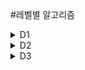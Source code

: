 #레벨별 알고리즘
<details markdown="1">
<summary>D1</summary>

* [거꾸로 출력해 보아요](https://github.com/gospel306/Algorithm/blob/master/SWExpertAcademy/D1/(1545)%20%EA%B1%B0%EA%BE%B8%EB%A1%9C%20%EC%B6%9C%EB%A0%A5%ED%95%B4%20%EB%B3%B4%EC%95%84%EC%9A%94.java)
* [간단한 N의 약수](https://github.com/gospel306/Algorithm/blob/master/SWExpertAcademy/D1/(1933)%20%EA%B0%84%EB%8B%A8%ED%95%9C%20N%20%EC%9D%98%20%EC%95%BD%EC%88%98.java)
* [1대1 가위바위보](https://github.com/gospel306/Algorithm/blob/master/SWExpertAcademy/D1/(1936)%201%EB%8C%801%20%EA%B0%80%EC%9C%84%EB%B0%94%EC%9C%84%EB%B3%B4.java)
* [아주 간단한 계산기](https://github.com/gospel306/Algorithm/blob/master/SWExpertAcademy/D1/(1938)%20%EC%95%84%EC%A3%BC%20%EA%B0%84%EB%8B%A8%ED%95%9C%20%EA%B3%84%EC%82%B0%EA%B8%B0.java)
* [더블더블](https://github.com/gospel306/Algorithm/blob/master/SWExpertAcademy/D1/(2019)%20%EB%8D%94%EB%B8%94%EB%8D%94%EB%B8%94.java)
* [N줄덧셈](https://github.com/gospel306/Algorithm/blob/master/SWExpertAcademy/D1/(2025)%20N%EC%A4%84%EB%8D%A7%EC%85%88.java)
* [대각선 출력하기](https://github.com/gospel306/Algorithm/blob/master/SWExpertAcademy/D1/(2027)%20%EB%8C%80%EA%B0%81%EC%84%A0%20%EC%B6%9C%EB%A0%A5%ED%95%98%EA%B8%B0.java)
* [몫과 나머지 출력하기](https://github.com/gospel306/Algorithm/blob/master/SWExpertAcademy/D1/(2029)%20%EB%AA%AB%EA%B3%BC%20%EB%82%98%EB%A8%B8%EC%A7%80%20%EC%B6%9C%EB%A0%A5%ED%95%98%EA%B8%B0.java)
* [서랍의 비밀번호](https://github.com/gospel306/Algorithm/blob/master/SWExpertAcademy/D1/(2043)%20%EC%84%9C%EB%9E%8D%EC%9D%98%20%EB%B9%84%EB%B0%80%EB%B2%88%ED%98%B8.java)
* [스탬프 찍기](https://github.com/gospel306/Algorithm/blob/master/SWExpertAcademy/D1/(2046)%20%EC%8A%A4%ED%83%AC%ED%94%84%20%EC%B0%8D%EA%B8%B0.java)
* [신문 헤드라인](https://github.com/gospel306/Algorithm/blob/master/SWExpertAcademy/D1/(2047)%20%EC%8B%A0%EB%AC%B8%20%ED%97%A4%EB%93%9C%EB%9D%BC%EC%9D%B8.java)
* [알파벳을 숫자로 변환](https://github.com/gospel306/Algorithm/blob/master/SWExpertAcademy/D1/(2050)%20%EC%95%8C%ED%8C%8C%EB%B2%B3%EC%9D%84%20%EC%88%AB%EC%9E%90%EB%A1%9C%20%EB%B3%80%ED%99%98.java)
* [연월일 달력](https://github.com/gospel306/Algorithm/blob/master/SWExpertAcademy/D1/(2056)%20%EC%97%B0%EC%9B%94%EC%9D%BC%20%EB%8B%AC%EB%A0%A5.java)
* [자릿수 더하기](https://github.com/gospel306/Algorithm/blob/master/SWExpertAcademy/D1/(2058)%20%EC%9E%90%EB%A6%BF%EC%88%98%20%EB%8D%94%ED%95%98%EA%B8%B0.java)
* [중간값 찾기](https://github.com/gospel306/Algorithm/blob/master/SWExpertAcademy/D1/(2063)%20%EC%A4%91%EA%B0%84%EA%B0%92%20%EC%B0%BE%EA%B8%B0.java)
* [최대수 구하기](https://github.com/gospel306/Algorithm/blob/master/SWExpertAcademy/D1/(2068)%20%EC%B5%9C%EB%8C%80%EC%88%98%20%EA%B5%AC%ED%95%98%EA%B8%B0.java)
* [큰 놈, 작은 놈, 같은 놈](https://github.com/gospel306/Algorithm/blob/master/SWExpertAcademy/D1/(2070)%20%ED%81%B0%20%EB%86%88%2C%20%EC%9E%91%EC%9D%80%20%EB%86%88%2C%20%EA%B0%99%EC%9D%80%20%EB%86%88.java)
* [평균값 구하기](https://github.com/gospel306/Algorithm/blob/master/SWExpertAcademy/D1/(2071)%ED%8F%89%EA%B7%A0%EA%B0%92%20%EA%B5%AC%ED%95%98%EA%B8%B0%2Cjava)
* [홀수만 더하기](https://github.com/gospel306/Algorithm/blob/master/SWExpertAcademy/D1/(2072)%ED%99%80%EC%88%98%EB%A7%8C%20%EB%8D%94%ED%95%98%EA%B8%B0.java)

</details>

<details markdown="1">
<summary>D2</summary>

* [최빈수 구하기](https://github.com/gospel306/Algorithm/blob/master/SWExpertAcademy/D2/(1204)%20%EC%B5%9C%EB%B9%88%EC%88%98%20%EA%B5%AC%ED%95%98%EA%B8%B0.java)
* [수도 요금 경쟁](https://github.com/gospel306/Algorithm/blob/master/SWExpertAcademy/D2/(1284)%20%EC%88%98%EB%8F%84%20%EC%9A%94%EA%B8%88%20%EA%B2%BD%EC%9F%81.java)
* [아름이의 돌 던지기](https://github.com/gospel306/Algorithm/blob/master/SWExpertAcademy/D2/(1285)%20%EC%95%84%EB%A6%84%EC%9D%B4%EC%9D%98%20%EB%8F%8C%20%EB%8D%98%EC%A7%80%EA%B8%B0.cpp)
* [새로운 불면증 치료법](https://github.com/gospel306/Algorithm/blob/master/SWExpertAcademy/D2/(1288)%20%EC%83%88%EB%A1%9C%EC%9A%B4%20%EB%B6%88%EB%A9%B4%EC%A6%9D%20%EC%B9%98%EB%A3%8C%EB%B2%95.java)
* [백만 장자 프로젝트](https://github.com/gospel306/Algorithm/blob/master/SWExpertAcademy/D2/(1859)%20%EB%B0%B1%EB%A7%8C%20%EC%9E%A5%EC%9E%90%20%ED%94%84%EB%A1%9C%EC%A0%9D%ED%8A%B8.java)
* [간단한 369게임](https://github.com/gospel306/Algorithm/blob/master/SWExpertAcademy/D2/(1926)%20%EA%B0%84%EB%8B%A8%ED%95%9C%20369%EA%B2%8C%EC%9E%84.java)
* [Base64 Decoder](https://github.com/gospel306/Algorithm/blob/master/SWExpertAcademy/D2/(1928)%20Base64%20Decoder.java)
* [가랏! RC카!](https://github.com/gospel306/Algorithm/blob/master/SWExpertAcademy/D2/(1940)%20%EA%B0%80%EB%9E%8F!%20RC%EC%B9%B4!.java)
* [간단한 소인수분해](https://github.com/gospel306/Algorithm/blob/master/SWExpertAcademy/D2/(1945)%20%EA%B0%84%EB%8B%A8%ED%95%9C%20%EC%86%8C%EC%9D%B8%EC%88%98%EB%B6%84%ED%95%B4.java)
* [간단한 압축 풀기](https://github.com/gospel306/Algorithm/blob/master/SWExpertAcademy/D2/(1946)%20%EA%B0%84%EB%8B%A8%ED%95%9C%20%EC%95%95%EC%B6%95%20%ED%92%80%EA%B8%B0.java)
* [날짜 계산기](https://github.com/gospel306/Algorithm/blob/master/SWExpertAcademy/D2/(1948)%20%EB%82%A0%EC%A7%9C%20%EA%B3%84%EC%82%B0%EA%B8%B0.java)
* [달팽이 숫자](https://github.com/gospel306/Algorithm/blob/master/SWExpertAcademy/D2/(1954)%20%EB%8B%AC%ED%8C%BD%EC%9D%B4%20%EC%88%AB%EC%9E%90.java)
* [두개의 숫자열](https://github.com/gospel306/Algorithm/blob/master/SWExpertAcademy/D2/(1959)%20%EB%91%90%EA%B0%9C%EC%9D%98%20%EC%88%AB%EC%9E%90%EC%97%B4.java)
* [숫자 배열 회전](https://github.com/gospel306/Algorithm/blob/master/SWExpertAcademy/D2/(1961)%20%EC%88%AB%EC%9E%90%20%EB%B0%B0%EC%97%B4%20%ED%9A%8C%EC%A0%84.java)
* [숫자를 정렬하자](https://github.com/gospel306/Algorithm/blob/master/SWExpertAcademy/D2/(1966)%20%EC%88%AB%EC%9E%90%EB%A5%BC%20%EC%A0%95%EB%A0%AC%ED%95%98%EC%9E%90.java)
* [쉬운 거스름돈](https://github.com/gospel306/Algorithm/blob/master/SWExpertAcademy/D2/(1970)%20%EC%89%AC%EC%9A%B4%20%EA%B1%B0%EC%8A%A4%EB%A6%84%EB%8F%88.java)
* [스도쿠 검증](https://github.com/gospel306/Algorithm/blob/master/SWExpertAcademy/D2/(1974)%20%EC%8A%A4%EB%8F%84%EC%BF%A0%20%EA%B2%80%EC%A6%9D.java)
* [시각 덧셈](https://github.com/gospel306/Algorithm/blob/master/SWExpertAcademy/D2/(1976)%20%EC%8B%9C%EA%B0%81%20%EB%8D%A7%EC%85%88.java)
* [어디에 단어가 들어갈 수 있을까](https://github.com/gospel306/Algorithm/blob/master/SWExpertAcademy/D2/(1979)%20%EC%96%B4%EB%94%94%EC%97%90%20%EB%8B%A8%EC%96%B4%EA%B0%80%20%EB%93%A4%EC%96%B4%EA%B0%88%20%EC%88%98%20%EC%9E%88%EC%9D%84%EA%B9%8C.java)
* [조교의 성적 매기기](https://github.com/gospel306/Algorithm/blob/master/SWExpertAcademy/D2/(1983)%20%EC%A1%B0%EA%B5%90%EC%9D%98%20%EC%84%B1%EC%A0%81%20%EB%A7%A4%EA%B8%B0%EA%B8%B0.java)
* [중간 평균값 구하기](https://github.com/gospel306/Algorithm/blob/master/SWExpertAcademy/D2/(1984)%20%EC%A4%91%EA%B0%84%20%ED%8F%89%EA%B7%A0%EA%B0%92%20%EA%B5%AC%ED%95%98%EA%B8%B0.java)
* [지그재그 숫자](https://github.com/gospel306/Algorithm/blob/master/SWExpertAcademy/D2/(1986)%20%EC%A7%80%EA%B7%B8%EC%9E%AC%EA%B7%B8%20%EC%88%AB%EC%9E%90.java)
* [초심자의 회문 검사](https://github.com/gospel306/Algorithm/blob/master/SWExpertAcademy/D2/(1989)%20%EC%B4%88%EC%8B%AC%EC%9E%90%EC%9D%98%20%ED%9A%8C%EB%AC%B8%20%EA%B2%80%EC%82%AC.java)
* [파리 퇴치](https://github.com/gospel306/Algorithm/blob/master/SWExpertAcademy/D2/(2001)%20%ED%8C%8C%EB%A6%AC%20%ED%87%B4%EC%B9%98.java)
* [파스칼의 삼각형](https://github.com/gospel306/Algorithm/blob/master/SWExpertAcademy/D2/(2005)%20%ED%8C%8C%EC%8A%A4%EC%B9%BC%EC%9D%98%20%EC%82%BC%EA%B0%81%ED%98%95.java)
* [패턴 마디의 길이](https://github.com/gospel306/Algorithm/blob/master/SWExpertAcademy/D2/(2007)%20%ED%8C%A8%ED%84%B4%20%EB%A7%88%EB%94%94%EC%9D%98%20%EA%B8%B8%EC%9D%B4.java)

</details>
<details markdown="1">
<summary>D3</summary>

* [View](https://github.com/gospel306/Algorithm/blob/master/SWExpertAcademy/D3/(1206)%20View.java)
* [Flatten](https://github.com/gospel306/Algorithm/blob/master/SWExpertAcademy/D3/(1208)%20Flatten.java)
* [Sum](https://github.com/gospel306/Algorithm/blob/master/SWExpertAcademy/D3/(1209)%20Sum.java)
* [String](https://github.com/gospel306/Algorithm/blob/master/SWExpertAcademy/D3/(1213)%20String.java)
* [회문1](https://github.com/gospel306/Algorithm/blob/master/SWExpertAcademy/D3/(1215)%20%ED%9A%8C%EB%AC%B81.java)
* [회문2](https://github.com/gospel306/Algorithm/blob/master/SWExpertAcademy/D3/(1216)%20%ED%9A%8C%EB%AC%B82.java)
* [거듭 제곱](https://github.com/gospel306/Algorithm/blob/master/SWExpertAcademy/D3/(1217)%20%EA%B1%B0%EB%93%AD%20%EC%A0%9C%EA%B3%B1.java)
* [GNS](https://github.com/gospel306/Algorithm/blob/master/SWExpertAcademy/D3/(1221)%20GNS.java)
* [암호생성기](https://github.com/gospel306/Algorithm/blob/master/SWExpertAcademy/D3/(1225)%20%EC%95%94%ED%98%B8%EC%83%9D%EC%84%B1%EA%B8%B0.java)
* [암호문1](https://github.com/gospel306/Algorithm/blob/master/SWExpertAcademy/D3/(1228)%20%EC%95%94%ED%98%B8%EB%AC%B81.java)
* [암호문2](https://github.com/gospel306/Algorithm/blob/master/SWExpertAcademy/D3/(1229)%20%EC%95%94%ED%98%B8%EB%AC%B82.java)
* [암호문3](https://github.com/gospel306/Algorithm/blob/master/SWExpertAcademy/D3/(1230)%20%EC%95%94%ED%98%B8%EB%AC%B83.java)
* [비밀번호](https://github.com/gospel306/Algorithm/blob/master/SWExpertAcademy/D3/(1234)%20%EB%B9%84%EB%B0%80%EB%B2%88%ED%98%B8.java)
* [단순 2진 암호코드](https://github.com/gospel306/Algorithm/blob/master/SWExpertAcademy/D3/(1240)%20%EB%8B%A8%EC%88%9C%202%EC%A7%84%20%EC%95%94%ED%98%B8%EC%BD%94%EB%93%9C.java)
* [최대 상금](https://github.com/gospel306/Algorithm/blob/master/SWExpertAcademy/D3/(1244)%20%EC%B5%9C%EB%8C%80%20%EC%83%81%EA%B8%88.java)
* [원재의 메모리 복구하기](https://github.com/gospel306/Algorithm/blob/master/SWExpertAcademy/D3/(1289)%20%EC%9B%90%EC%9E%AC%EC%9D%98%20%EB%A9%94%EB%AA%A8%EB%A6%AC%20%EB%B3%B5%EA%B5%AC%ED%95%98%EA%B8%B0.java)
* [원재의 벽 꾸미기](https://github.com/gospel306/Algorithm/blob/master/SWExpertAcademy/D3/(1491)%20%EC%9B%90%EC%9E%AC%EC%9D%98%20%EB%B2%BD%20%EA%BE%B8%EB%AF%B8%EA%B8%B0.java)
* [수의 새로운 연산](https://github.com/gospel306/Algorithm/blob/master/SWExpertAcademy/D3/(1493)%20%EC%88%98%EC%9D%98%20%EC%83%88%EB%A1%9C%EC%9A%B4%20%EC%97%B0%EC%82%B0.java)
* [진기의 최고급 붕어빵](https://github.com/gospel306/Algorithm/blob/master/SWExpertAcademy/D3/(1860)%20%EC%A7%84%EA%B8%B0%EC%9D%98%20%EC%B5%9C%EA%B3%A0%EA%B8%89%20%EB%B6%95%EC%96%B4%EB%B9%B5.java)
* [상호의 배틀필드](https://github.com/gospel306/Algorithm/blob/master/SWExpertAcademy/D3/(1873)%20%EC%83%81%ED%98%B8%EC%9D%98%20%EB%B0%B0%ED%8B%80%ED%95%84%EB%93%9C.java)
* [농작물 수확하기](https://github.com/gospel306/Algorithm/blob/master/SWExpertAcademy/D3/(2805)%20%EB%86%8D%EC%9E%91%EB%AC%BC%20%EC%88%98%ED%99%95%ED%95%98%EA%B8%B0.java)
* [N-Queen](https://github.com/gospel306/Algorithm/blob/master/SWExpertAcademy/D3/(2806)%20N-Queen.java)
* [부분 수열의 합](https://github.com/gospel306/Algorithm/blob/master/SWExpertAcademy/D3/(2817)%20%EB%B6%80%EB%B6%84%20%EC%88%98%EC%97%B4%EC%9D%98%20%ED%95%A9.java)
* [문자열 교집합](https://github.com/gospel306/Algorithm/blob/master/SWExpertAcademy/D3/(2948)%20%EB%AC%B8%EC%9E%90%EC%97%B4%20%EA%B5%90%EC%A7%91%ED%95%A9.java)
* [100만 이하의 모든 소수](https://github.com/gospel306/Algorithm/blob/master/SWExpertAcademy/D3/(3131)%20100%EB%A7%8C%20%EC%9D%B4%ED%95%98%EC%9D%98%20%EB%AA%A8%EB%93%A0%20%EC%86%8C%EC%88%98.java)
* [영준이와 신비한 뿔의 숲](https://github.com/gospel306/Algorithm/blob/master/SWExpertAcademy/D3/(3142)%20%EC%98%81%EC%A4%80%EC%9D%B4%EC%99%80%20%EC%8B%A0%EB%B9%84%ED%95%9C%20%EB%BF%94%EC%9D%98%20%EC%88%B2.java)
* [정삼각형 분할 놀이](https://github.com/gospel306/Algorithm/blob/master/SWExpertAcademy/D3/(3233)%20%EC%A0%95%EC%82%BC%EA%B0%81%ED%98%95%20%EB%B6%84%ED%95%A0%20%EB%86%80%EC%9D%B4.java)
* [두 수의 덧셈](https://github.com/gospel306/Algorithm/blob/master/SWExpertAcademy/D3/(3260)%20%EB%91%90%20%EC%88%98%EC%9D%98%20%EB%8D%A7%EC%85%88.java)
* [보충학습과 평균](https://github.com/gospel306/Algorithm/blob/master/SWExpertAcademy/D3/(3314)%20%EB%B3%B4%EC%B6%A9%ED%95%99%EC%8A%B5%EA%B3%BC%20%ED%8F%89%EA%B7%A0.java)
* [파도반 수열](https://github.com/gospel306/Algorithm/blob/master/SWExpertAcademy/D3/(3376)%ED%8C%8C%EB%8F%84%EB%B0%98%20%EC%88%98%EC%97%B4.java)
* [세가지 합 구하기](https://github.com/gospel306/Algorithm/blob/master/SWExpertAcademy/D3/(3408)%20%EC%84%B8%EA%B0%80%EC%A7%80%20%ED%95%A9%20%EA%B5%AC%ED%95%98%EA%B8%B0.java)
* [준환이의 운동관리](https://github.com/gospel306/Algorithm/blob/master/SWExpertAcademy/D3/(3431)%20%EC%A4%80%ED%99%98%EC%9D%B4%EC%9D%98%20%EC%9A%B4%EB%8F%99%EA%B4%80%EB%A6%AC.java)
* [직사각형 길이 찾기](https://github.com/gospel306/Algorithm/blob/master/SWExpertAcademy/D3/(3456)%20%EC%A7%81%EC%82%AC%EA%B0%81%ED%98%95%20%EA%B8%B8%EC%9D%B4%20%EC%B0%BE%EA%B8%B0.java)
* [퍼펙트 셔플](https://github.com/gospel306/Algorithm/blob/master/SWExpertAcademy/D3/(3499)%20%ED%8D%BC%ED%8E%99%ED%8A%B8%20%EC%85%94%ED%94%8C.java)
* [Digit sum](https://github.com/gospel306/Algorithm/blob/master/SWExpertAcademy/D3/(3750)%20Digit%20sum.java)
* [승률 비교하기](https://github.com/gospel306/Algorithm/blob/master/SWExpertAcademy/D3/(3975)%20%EC%8A%B9%EB%A5%A0%20%EB%B9%84%EA%B5%90%ED%95%98%EA%B8%B0.java)
* [영준이의 카드 카운팅](https://github.com/gospel306/Algorithm/blob/master/SWExpertAcademy/D3/(4047)%20%EC%98%81%EC%A4%80%EC%9D%B4%EC%9D%98%20%EC%B9%B4%EB%93%9C%20%EC%B9%B4%EC%9A%B4%ED%8C%85.java)
* [태혁이의 사랑은 타이밍](https://github.com/gospel306/Algorithm/blob/master/SWExpertAcademy/D3/(4299)%20%ED%83%9C%ED%98%81%EC%9D%B4%EC%9D%98%20%EC%82%AC%EB%9E%91%EC%9D%80%20%ED%83%80%EC%9D%B4%EB%B0%8D.java)
* [모음이 보이지 않는 사람](https://github.com/gospel306/Algorithm/blob/master/SWExpertAcademy/D3/(4406)%20%EB%AA%A8%EC%9D%8C%EC%9D%B4%20%EB%B3%B4%EC%9D%B4%EC%A7%80%20%EC%95%8A%EB%8A%94%20%EC%82%AC%EB%9E%8C.java)
* [최대 성적표 만들기](https://github.com/gospel306/Algorithm/blob/master/SWExpertAcademy/D3/(4466)%20%EC%B5%9C%EB%8C%80%20%EC%84%B1%EC%A0%81%ED%91%9C%20%EB%A7%8C%EB%93%A4%EA%B8%B0.java)
* [늘어지는 소리 만들기](https://github.com/gospel306/Algorithm/blob/master/SWExpertAcademy/D3/(4676)%20%EB%8A%98%EC%96%B4%EC%A7%80%EB%8A%94%20%EC%86%8C%EB%A6%AC%20%EB%A7%8C%EB%93%A4%EA%B8%B0.java)
* [테네스의 특별한 소수](https://github.com/gospel306/Algorithm/blob/master/SWExpertAcademy/D3/(4698)%20%ED%85%8C%EB%84%A4%EC%8A%A4%EC%9D%98%20%ED%8A%B9%EB%B3%84%ED%95%9C%20%EC%86%8C%EC%88%98.java)
* [다솔이의 다이아몬드 장식](https://github.com/gospel306/Algorithm/blob/master/SWExpertAcademy/D3/(4751)%20%EB%8B%A4%EC%86%94%EC%9D%B4%EC%9D%98%20%EB%8B%A4%EC%9D%B4%EC%95%84%EB%AA%AC%EB%93%9C%20%EC%9E%A5%EC%8B%9D.java)
* [성공적인 공연 기획](https://github.com/gospel306/Algorithm/blob/master/SWExpertAcademy/D3/(4789)%20%EC%84%B1%EA%B3%B5%EC%A0%81%EC%9D%B8%20%EA%B3%B5%EC%97%B0%20%EA%B8%B0%ED%9A%8D.java)
* [두가지 빵의 딜레마](https://github.com/gospel306/Algorithm/blob/master/SWExpertAcademy/D3/(5162)%20%EB%91%90%EA%B0%80%EC%A7%80%20%EB%B9%B5%EC%9D%98%20%EB%94%9C%EB%A0%88%EB%A7%88.java)
* [햄버거 다이어트](https://github.com/gospel306/Algorithm/blob/master/SWExpertAcademy/D3/(5215)%20%ED%96%84%EB%B2%84%EA%B1%B0%20%EB%8B%A4%EC%9D%B4%EC%96%B4%ED%8A%B8.java)
* [의석이의 세로로 말해요](https://github.com/gospel306/Algorithm/blob/master/SWExpertAcademy/D3/(5356)%20%EC%9D%98%EC%84%9D%EC%9D%B4%EC%9D%98%20%EC%84%B8%EB%A1%9C%EB%A1%9C%20%EB%A7%90%ED%95%B4%EC%9A%94.java)
* [민석이의 과제 체크하기](https://github.com/gospel306/Algorithm/blob/master/SWExpertAcademy/D3/(5431)%20%EB%AF%BC%EC%84%9D%EC%9D%B4%EC%9D%98%20%EA%B3%BC%EC%A0%9C%20%EC%B2%B4%ED%81%AC%ED%95%98%EA%B8%B0.java)
* [2016년 요일 맞추기](https://github.com/gospel306/Algorithm/blob/master/SWExpertAcademy/D3/(5515)%202016%EB%85%84%20%EC%9A%94%EC%9D%BC%20%EB%A7%9E%EC%B6%94%EA%B8%B0.java)
* [홀수일까 짝수일까](https://github.com/gospel306/Algorithm/blob/master/SWExpertAcademy/D3/(5549)%20%ED%99%80%EC%88%98%EC%9D%BC%EA%B9%8C%20%EC%A7%9D%EC%88%98%EC%9D%BC%EA%B9%8C.java)
* [쥬스 나누기](https://github.com/gospel306/Algorithm/blob/master/SWExpertAcademy/D3/(5601)%20%EC%A5%AC%EC%8A%A4%20%EB%82%98%EB%88%84%EA%B8%B0.java)
* [건초더미](https://github.com/gospel306/Algorithm/blob/master/SWExpertAcademy/D3/(5603)%20%EA%B1%B4%EC%B4%88%EB%8D%94%EB%AF%B8.java)
* [조합](https://github.com/gospel306/Algorithm/blob/master/SWExpertAcademy/D3/(5607)%20%EC%A1%B0%ED%95%A9.java)
* [합](https://github.com/gospel306/Algorithm/blob/master/SWExpertAcademy/D3/(5642)%20%ED%95%A9.java)
* [세제곱근을 찾아라](https://github.com/gospel306/Algorithm/blob/master/SWExpertAcademy/D3/(5688)%20%EC%84%B8%EC%A0%9C%EA%B3%B1%EA%B7%BC%EC%9D%84%20%EC%B0%BE%EC%95%84%EB%9D%BC.java)
* [현주의 상자 바꾸기](https://github.com/gospel306/Algorithm/blob/master/SWExpertAcademy/D3/(5789)%20%ED%98%84%EC%A3%BC%EC%9D%98%20%EC%83%81%EC%9E%90%20%EB%B0%94%EA%BE%B8%EA%B8%B0.java)
* [새샘이의 7-3-5 게임](https://github.com/gospel306/Algorithm/blob/master/SWExpertAcademy/D3/(5948)%20%EC%83%88%EC%83%98%EC%9D%B4%EC%9D%98%207-3-5%20%EA%B2%8C%EC%9E%84.java)
* [기차 사이의 파리](https://github.com/gospel306/Algorithm/blob/master/SWExpertAcademy/D3/(6019)%20%EA%B8%B0%EC%B0%A8%20%EC%82%AC%EC%9D%B4%EC%9D%98%20%ED%8C%8C%EB%A6%AC.java)
* [정곤이의 단조 증가하는 수](https://github.com/gospel306/Algorithm/blob/master/SWExpertAcademy/D3/(6190)%20%EC%A0%95%EA%B3%A4%EC%9D%B4%EC%9D%98%20%EB%8B%A8%EC%A1%B0%20%EC%A6%9D%EA%B0%80%ED%95%98%EB%8A%94%20%EC%88%98.java)
* [삼성시의 버스 노선](https://github.com/gospel306/Algorithm/blob/master/SWExpertAcademy/D3/(6485)%20%EC%82%BC%EC%84%B1%EC%8B%9C%EC%9D%98%20%EB%B2%84%EC%8A%A4%20%EB%85%B8%EC%84%A0.java)
* [다솔이의 월급 상자](https://github.com/gospel306/Algorithm/blob/master/SWExpertAcademy/D3/(6692)%20%EB%8B%A4%EC%86%94%EC%9D%B4%EC%9D%98%20%EC%9B%94%EA%B8%89%20%EC%83%81%EC%9E%90.java)
* [희성이의 원근법](https://github.com/gospel306/Algorithm/blob/master/SWExpertAcademy/D3/(6718)%20%ED%9D%AC%EC%84%B1%EC%9D%B4%EC%9D%98%20%EC%9B%90%EA%B7%BC%EB%B2%95.java)
* [장애물 경주 난이도](https://github.com/gospel306/Algorithm/blob/master/SWExpertAcademy/D3/(6730)%20%EC%9E%A5%EC%95%A0%EB%AC%BC%20%EA%B2%BD%EC%A3%BC%20%EB%82%9C%EC%9D%B4%EB%8F%84.java)
* [규영이와 인영이의 카드게임](https://github.com/gospel306/Algorithm/blob/master/SWExpertAcademy/D3/(6808)%20%EA%B7%9C%EC%98%81%EC%9D%B4%EC%99%80%20%EC%9D%B8%EC%98%81%EC%9D%B4%EC%9D%98%20%EC%B9%B4%EB%93%9C%EA%B2%8C%EC%9E%84.java)
* [주혁이의 복권 당첨](https://github.com/gospel306/Algorithm/blob/master/SWExpertAcademy/D3/(6900)%20%EC%A3%BC%ED%98%81%EC%9D%B4%EC%9D%98%20%EB%B3%B5%EA%B6%8C%20%EB%8B%B9%EC%B2%A8.java)
* [동철이의 프로그래밍 대회](https://github.com/gospel306/Algorithm/blob/master/SWExpertAcademy/D3/(6958)%20%EB%8F%99%EC%B2%A0%EC%9D%B4%EC%9D%98%20%ED%94%84%EB%A1%9C%EA%B7%B8%EB%9E%98%EB%B0%8D%20%EB%8C%80%ED%9A%8C.java)
* [문제 제목 붙이기](https://github.com/gospel306/Algorithm/blob/master/SWExpertAcademy/D3/(7087)%20%EB%AC%B8%EC%A0%9C%20%EC%A0%9C%EB%AA%A9%20%EB%B6%99%EC%9D%B4%EA%B8%B0.java)
* [사랑의 카운슬러](https://github.com/gospel306/Algorithm/blob/master/SWExpertAcademy/D3/(7227)%20%EC%82%AC%EB%9E%91%EC%9D%98%20%EC%B9%B4%EC%9A%B4%EC%8A%AC%EB%9F%AC.java)
* [상원이의 연속 합](https://github.com/gospel306/Algorithm/blob/master/SWExpertAcademy/D3/(7510)%20%EC%83%81%EC%9B%90%EC%9D%B4%EC%9D%98%20%EC%97%B0%EC%86%8D%20%ED%95%A9.java)
* [세영이의 SEM력 연도](https://github.com/gospel306/Algorithm/blob/master/SWExpertAcademy/D3/(7532)%20%EC%84%B8%EC%98%81%EC%9D%B4%EC%9D%98%20SEM%EB%A0%A5%20%EC%97%B0%EB%8F%84.java)
* [자가 복제 문자열](https://github.com/gospel306/Algorithm/blob/master/SWExpertAcademy/D3/(7584)%20%EC%9E%90%EA%B0%80%20%20%EB%B3%B5%EC%A0%9C%20%EB%AC%B8%EC%9E%90%EC%97%B4.java)
* [통역사 성경이](https://github.com/gospel306/Algorithm/blob/master/SWExpertAcademy/D3/(7675)%20%ED%86%B5%EC%97%AD%EC%82%AC%20%EC%84%B1%EA%B2%BD%EC%9D%B4.java)
* [다양성 측정](https://github.com/gospel306/Algorithm/blob/master/SWExpertAcademy/D3/(7728)%20%EB%8B%A4%EC%96%91%EC%84%B1%20%EC%B8%A1%EC%A0%95.java)
* [시간 개념](https://github.com/gospel306/Algorithm/blob/master/SWExpertAcademy/D3/(7732)%20%EC%8B%9C%EA%B0%84%20%EA%B0%9C%EB%85%90.java)
* [오타](https://github.com/gospel306/Algorithm/blob/master/SWExpertAcademy/D3/(7853)%20%EC%98%A4%ED%83%80.java)
* [부먹왕국의 차원 관문](https://github.com/gospel306/Algorithm/blob/master/SWExpertAcademy/D3/(7964)%20%EB%B6%80%EB%A8%B9%EC%99%95%EA%B5%AD%EC%9D%98%20%EC%B0%A8%EC%9B%90%20%EA%B4%80%EB%AC%B8.java)
* [Rooted Binary Tree 재구성](https://github.com/gospel306/Algorithm/blob/master/SWExpertAcademy/D3/(7985)%20Rooted%20Binary%20Tree%20%EC%9E%AC%EA%B5%AC%EC%84%B1.java)
* [홀수 피라미드](https://github.com/gospel306/Algorithm/blob/master/SWExpertAcademy/D3/(8016)%20%ED%99%80%EC%88%98%20%ED%94%BC%EB%9D%BC%EB%AF%B8%EB%93%9C.java)
* [계산기](https://github.com/gospel306/Algorithm/blob/master/SWExpertAcademy/D3/(8338)%20%EA%B3%84%EC%82%B0%EA%B8%B0.java)
* [Summation](https://github.com/gospel306/Algorithm/blob/master/SWExpertAcademy/D3/(8658)%20Summation.java)
* [코딩 토너먼트1](https://github.com/gospel306/Algorithm/blob/master/SWExpertAcademy/D3/(8673)%20%EC%BD%94%EB%94%A9%20%ED%86%A0%EB%84%88%EB%A8%BC%ED%8A%B81.java)
* [두문자어](https://github.com/gospel306/Algorithm/blob/master/SWExpertAcademy/D3/(8741)%20%EB%91%90%EB%AC%B8%EC%9E%90%EC%96%B4.java)
* [적고 지우기](https://github.com/gospel306/Algorithm/blob/master/SWExpertAcademy/D3/(8821)%20%EC%A0%81%EA%B3%A0%20%20%EC%A7%80%EC%9A%B0%EA%B8%B0.java)
* [아바바바](https://github.com/gospel306/Algorithm/blob/master/SWExpertAcademy/D3/(8840)%20%EC%95%84%EB%B0%94%EB%B0%94%EB%B0%94.java)
* [시험](https://github.com/gospel306/Algorithm/blob/master/SWExpertAcademy/D3/(8888)%20%EC%8B%9C%ED%97%98.java)
* [제로](https://github.com/gospel306/Algorithm/blob/master/SWExpertAcademy/D3/(8931)%20%EC%A0%9C%EB%A1%9C.java)
* [한빈이와 Spot Mart](https://github.com/gospel306/Algorithm/blob/master/SWExpertAcademy/D3/(9229)%20%ED%95%9C%EB%B9%88%EC%9D%B4%EC%99%80%20Spot%20Mart.java)
* [진용이네 주차자타워](https://github.com/gospel306/Algorithm/blob/master/SWExpertAcademy/D3/(9280)%20%EC%A7%84%EC%9A%A9%EC%9D%B4%EB%84%A4%20%EC%A3%BC%EC%B0%A8%EC%9E%90%ED%83%80%EC%9B%8C.java)
* [석찬이의 받아쓰기](https://github.com/gospel306/Algorithm/blob/master/SWExpertAcademy/D3/(9317)%20%EC%84%9D%EC%B0%AC%EC%9D%B4%EC%9D%98%20%EB%B0%9B%EC%95%84%EC%93%B0%EA%B8%B0.java)
* [민정이와 광직이의 알파벳 공부](https://github.com/gospel306/Algorithm/blob/master/SWExpertAcademy/D3/(9480)%20%EB%AF%BC%EC%A0%95%EC%9D%B4%EC%99%80%20%EA%B4%91%EC%A7%81%EC%9D%B4%EC%9D%98%20%EC%95%8C%ED%8C%8C%EB%B2%B3%20%EA%B3%B5%EB%B6%80.java)
* [USB 꽂기의 미스터리](https://github.com/gospel306/Algorithm/blob/master/SWExpertAcademy/D3/(9700)%20USB%20%EA%BD%82%EA%B8%B0%EC%9D%98%20%EB%AF%B8%EC%8A%A4%ED%84%B0%EB%A6%AC.java)
* [카드 게임](https://github.com/gospel306/Algorithm/blob/master/SWExpertAcademy/D3/(9778)%20%EC%B9%B4%EB%93%9C%20%EA%B2%8C%EC%9E%84.java)
* [최고의 쌍](https://github.com/gospel306/Algorithm/blob/master/SWExpertAcademy/D3/(9839)%20%EC%B5%9C%EA%B3%A0%EC%9D%98%20%EC%8C%8D.java)
* [순열1](https://github.com/gospel306/Algorithm/blob/master/SWExpertAcademy/D3/(9940)%20%EC%88%9C%EC%97%B41.java)

</details>

